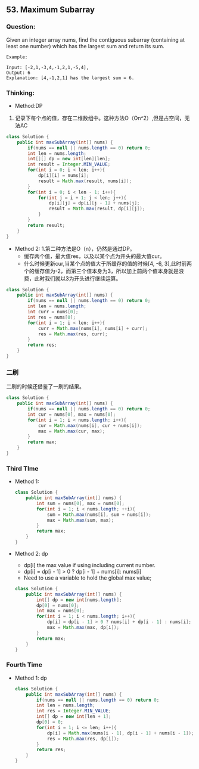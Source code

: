 ## 53. Maximum Subarray

### Question:
Given an integer array nums, find the contiguous subarray (containing at least one number) which has the largest sum and return its sum.

```
Example:

Input: [-2,1,-3,4,-1,2,1,-5,4],
Output: 6
Explanation: [4,-1,2,1] has the largest sum = 6.
```

### Thinking:
* Method:DP
1. 记录下每个点的值，存在二维数组中。这种方法O（On^2）,但是占空间，无法AC

```Java
class Solution {
    public int maxSubArray(int[] nums) {
        if(nums == null || nums.length == 0) return 0;
        int len = nums.length;
        int[][] dp = new int[len][len];
        int result = Integer.MIN_VALUE;
        for(int i = 0; i < len; i++){
            dp[i][i] = nums[i];
            result = Math.max(result, nums[i]);
        }
        for(int i = 0; i < len - 1; i++){
            for(int j = i + 1; j < len; j++){
                dp[i][j] = dp[i][j - 1] + nums[j];
                result = Math.max(result, dp[i][j]);
            }
        }
        return result;
    }
}
```

* Method 2:
1.第二种方法是O（n），仍然是通过DP。
	* 缓存两个值，最大值res，以及以某个点为开头的最大值cur。
	* 什么时候更新cur,当某个点的值大于所缓存的值的时候[4, -6, 3],此时前两个的缓存值为-2，而第三个值本身为3，所以加上前两个值本身就是浪费，此时我们就以3为开头进行继续运算。

```Java
class Solution {
    public int maxSubArray(int[] nums) {
        if(nums == null || nums.length == 0) return 0;
        int len = nums.length;
        int curr = nums[0];
        int res = nums[0];
        for(int i = 1; i < len; i++){
            curr = Math.max(nums[i], nums[i] + curr);
            res = Math.max(res, curr);
        }
        return res;
    }
}
```

### 二刷
二刷的时候还借鉴了一刷的结果。
```Java
class Solution {
    public int maxSubArray(int[] nums) {
        if(nums == null || nums.length == 0) return 0;
        int cur = nums[0], max = nums[0];
        for(int i = 1; i < nums.length; i++){
            cur = Math.max(nums[i], cur + nums[i]);
            max = Math.max(cur, max);
        }
        return max;
    }
}
```

### Third TIme
* Method 1:
  ```Java
  class Solution {
      public int maxSubArray(int[] nums) {
          int sum = nums[0], max = nums[0];
          for(int i = 1; i < nums.length; ++i){
              sum = Math.max(nums[i], sum + nums[i]);
              max = Math.max(sum, max);
          }
          return max;
      }
  }
  ```

* Method 2: dp
  * dp[i] the max value if using including current number.
  * dp[i] = dp[i - 1] > 0 ? dp[i - 1] + nums[i]: nums[i]
  * Need to use a variable to hold the global max value;
  ```Java
  class Solution {
      public int maxSubArray(int[] nums) {
          int[] dp = new int[nums.length];
          dp[0] = nums[0];
          int max = nums[0];
          for(int i = 1; i < nums.length; i++){
              dp[i] = dp[i - 1] > 0 ? nums[i] + dp[i - 1] : nums[i];
              max = Math.max(max, dp[i]);
          }
          return max;
      }
  }
  ```

### Fourth Time
* Method 1: dp
	```Java
	class Solution {
		public int maxSubArray(int[] nums) {
			if(nums == null || nums.length == 0) return 0;
			int len = nums.length;
			int res = Integer.MIN_VALUE;
			int[] dp = new int[len + 1];
			dp[0] = 0;
			for(int i = 1; i <= len; i++){
				dp[i] = Math.max(nums[i - 1], dp[i - 1] + nums[i - 1]);
				res = Math.max(res, dp[i]);
			}
			return res;
		}
	}
	```
